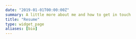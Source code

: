 ```yaml
---
date: "2019-01-01T00:00:00Z"
summary: A little more about me and how to get in touch
title: "Resume"
type: widget_page
aliases: [bio]
---
```

